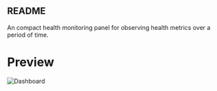 ## README

An compact health monitoring panel for observing health metrics over a period of time.

# Preview
![Dashboard](https://github.com/Andres-AM/health-dashboard/assets/23655116/62b6b625-6103-48f3-90eb-93f8df14af70)

